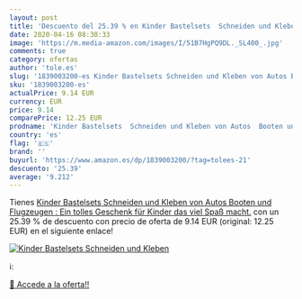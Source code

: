 ```yaml
---
layout: post
title: 'Descuento del 25.39 % en Kinder Bastelsets  Schneiden und Kleben '
date: 2020-04-16 08:30:33
image: 'https://m.media-amazon.com/images/I/51B7HgPQ9DL._SL400_.jpg'
comments: true
category: ofertas
author: 'tole.es'
slug: '1839003200-es Kinder Bastelsets Schneiden und Kleben von Autos Booten...'
sku: '1839003200-es'
actualPrice: 9.14 EUR
currency: EUR
price: 9.14
comparePrice: 12.25 EUR
prodname: 'Kinder Bastelsets  Schneiden und Kleben von Autos  Booten und Flugzeugen : Ein tolles Geschenk für Kinder  das viel Spaß macht.'
country: 'es'
flag: '🇪🇸'
brand: ''
buyurl: 'https://www.amazon.es/dp/1839003200/?tag=tolees-21'
descuento: '25.39'
average: '9.212'
---
```


Tienes [Kinder Bastelsets  Schneiden und Kleben von Autos  Booten und Flugzeugen : Ein tolles Geschenk für Kinder  das viel Spaß macht.](https://www.amazon.es/dp/1839003200/?tag=tolees-21) con un 25.39 % de descuento con precio de oferta de 9.14 EUR (original: 12.25 EUR) en el siguiente enlace!

[![Kinder Bastelsets  Schneiden und Kleben ](https://m.media-amazon.com/images/I/51B7HgPQ9DL._SL400_.jpg)](https://www.amazon.es/dp/1839003200/?tag=tolees-21)

ℹ️:


[🛒 Accede a la oferta!!](https://www.amazon.es/dp/1839003200/?tag=tolees-21)
